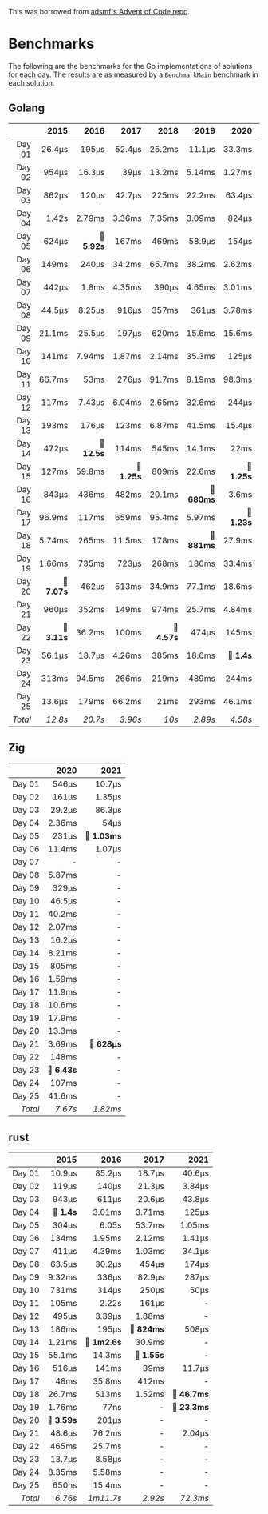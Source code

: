 This was borrowed from [adsmf's Advent of Code repo](https://github.com/adsmf/adventofcode/tree/master/benchmarks).

# Benchmarks
The following are the benchmarks for the Go implementations of solutions for each day. The results are as measured by a `BenchmarkMain` benchmark in each solution.

## Golang
 &nbsp;  | 2015 | 2016 | 2017 | 2018 | 2019 | 2020 | 2021
 ---:  | ---:  | ---:  | ---:  | ---:  | ---:  | ---:  | ---: 
Day 01 | 26.4µs | 195µs | 52.4µs | 25.2ms | 11.1µs | 33.3ms | 47µs
Day 02 | 954µs | 16.3µs | 39µs | 13.2ms | 5.14ms | 1.27ms | 1.96µs
Day 03 | 862µs | 120µs | 42.7µs | 225ms | 22.2ms | 63.4µs | 52.6µs
Day 04 | 1.42s | 2.79ms | 3.36ms | 7.35ms | 3.09ms | 824µs | 114µs
Day 05 | 624µs | **🔴 5.92s** | 167ms | 469ms | 58.9µs | 154µs | 1.6ms
Day 06 | 149ms | 240µs | 34.2ms | 65.7ms | 38.2ms | 2.62ms | 2.1µs
Day 07 | 442µs | 1.8ms | 4.35ms | 390µs | 4.65ms | 3.01ms | 109µs
Day 08 | 44.5µs | 8.25µs | 916µs | 357ms | 361µs | 3.78ms | 336µs
Day 09 | 21.1ms | 25.5µs | 197µs | 620ms | 15.6ms | 15.6ms | 1.1ms
Day 10 | 141ms | 7.94ms | 1.87ms | 2.14ms | 35.3ms | 125µs | 60.7µs
Day 11 | 66.7ms | 53ms | 276µs | 91.7ms | 8.19ms | 98.3ms | 837µs
Day 12 | 117ms | 7.43µs | 6.04ms | 2.65ms | 32.6ms | 244µs | 848µs
Day 13 | 193ms | 176µs | 123ms | 6.87ms | 41.5ms | 15.4µs | 413µs
Day 14 | 472µs | **🔴 12.5s** | 114ms | 545ms | 14.1ms | 22ms | 430µs
Day 15 | 127ms | 59.8ms | **🔴 1.25s** | 809ms | 22.6ms | **🔴 1.25s** | 324ms
Day 16 | 843µs | 436ms | 482ms | 20.1ms | **🔴 680ms** | 3.6ms | 30.6µs
Day 17 | 96.9ms | 117ms | 659ms | 95.4ms | 5.97ms | **🔴 1.23s** | 2.5ms
Day 18 | 5.74ms | 265ms | 11.5ms | 178ms | **🔴 881ms** | 27.9ms | 61.6ms
Day 19 | 1.66ms | 735ms | 723µs | 268ms | 180ms | 33.4ms | **🔴 1.24s**
Day 20 | **🔴 7.07s** | 462µs | 513ms | 34.9ms | 77.1ms | 18.6ms | 32ms
Day 21 | 960µs | 352ms | 149ms | 974ms | 25.7ms | 4.84ms | 2.73ms
Day 22 | **🔴 3.11s** | 36.2ms | 100ms | **🔴 4.57s** | 474µs | 145ms | 14.3ms
Day 23 | 56.1µs | 18.7µs | 4.26ms | 385ms | 18.6ms | **🔴 1.4s** | **🔴 581ms**
Day 24 | 313ms | 94.5ms | 266ms | 219ms | 489ms | 244ms | 5.31µs
Day 25 | 13.6µs | 179ms | 66.2ms | 21ms | 293ms | 46.1ms | 56.8ms
*Total* | *12.8s* | *20.7s* | *3.96s* | *10s* | *2.89s* | *4.58s* | *2.32s*


## Zig
 &nbsp;  | 2020 | 2021
 ---:  | ---:  | ---: 
Day 01 | 546µs | 10.7µs
Day 02 | 161µs | 1.35µs
Day 03 | 29.2µs | 86.3µs
Day 04 | 2.36ms | 54µs
Day 05 | 231µs | **🔴 1.03ms**
Day 06 | 11.4ms | 1.07µs
Day 07 | - | -
Day 08 | 5.87ms | -
Day 09 | 329µs | -
Day 10 | 46.5µs | -
Day 11 | 40.2ms | -
Day 12 | 2.07ms | -
Day 13 | 16.2µs | -
Day 14 | 8.21ms | -
Day 15 | 805ms | -
Day 16 | 1.59ms | -
Day 17 | 11.9ms | -
Day 18 | 10.6ms | -
Day 19 | 17.9ms | -
Day 20 | 13.3ms | -
Day 21 | 3.69ms | **🔴 628µs**
Day 22 | 148ms | -
Day 23 | **🔴 6.43s** | -
Day 24 | 107ms | -
Day 25 | 41.6ms | -
*Total* | *7.67s* | *1.82ms*


## rust
 &nbsp;  | 2015 | 2016 | 2017 | 2021
 ---:  | ---:  | ---:  | ---:  | ---: 
Day 01 | 10.9µs | 85.2µs | 18.7µs | 40.6µs
Day 02 | 119µs | 140µs | 21.3µs | 3.84µs
Day 03 | 943µs | 611µs | 20.6µs | 43.8µs
Day 04 | **🔴 1.4s** | 3.01ms | 3.71ms | 125µs
Day 05 | 304µs | 6.05s | 53.7ms | 1.05ms
Day 06 | 134ms | 1.95ms | 2.12ms | 1.41µs
Day 07 | 411µs | 4.39ms | 1.03ms | 34.1µs
Day 08 | 63.5µs | 30.2µs | 454µs | 174µs
Day 09 | 9.32ms | 336µs | 82.9µs | 287µs
Day 10 | 731ms | 314µs | 250µs | 50µs
Day 11 | 105ms | 2.22s | 161µs | -
Day 12 | 495µs | 3.39µs | 1.88ms | -
Day 13 | 186ms | 195µs | **🔴 824ms** | 508µs
Day 14 | 1.21ms | **🔴 1m2.6s** | 30.9ms | -
Day 15 | 55.1ms | 14.3ms | **🔴 1.55s** | -
Day 16 | 516µs | 141ms | 39ms | 11.7µs
Day 17 | 48ms | 35.8ms | 412ms | -
Day 18 | 26.7ms | 513ms | 1.52ms | **🔴 46.7ms**
Day 19 | 1.76ms | 77ns | - | **🔴 23.3ms**
Day 20 | **🔴 3.59s** | 201µs | - | -
Day 21 | 48.6µs | 76.2ms | - | 2.04µs
Day 22 | 465ms | 25.7ms | - | -
Day 23 | 13.7µs | 8.58µs | - | -
Day 24 | 8.35ms | 5.58ms | - | -
Day 25 | 650ns | 15.4ms | - | -
*Total* | *6.76s* | *1m11.7s* | *2.92s* | *72.3ms*


